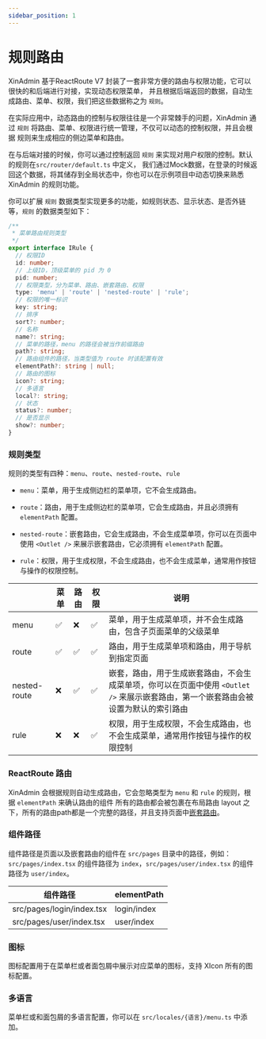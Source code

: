 ```yaml
---
sidebar_position: 1
---
```


# 规则路由

XinAdmin 基于ReactRoute V7 封装了一套非常方便的路由与权限功能，它可以很快的和后端进行对接，实现动态权限菜单，
并且根据后端返回的数据，自动生成路由、菜单、权限，我们把这些数据称之为 `规则`。

在实际应用中，动态路由的控制与权限往往是一个非常棘手的问题，XinAdmin 通过 `规则` 将路由、菜单、权限进行统一管理，不仅可以动态的控制权限，并且会根据
规则来生成相应的侧边菜单和路由。

在与后端对接的时候，你可以通过控制返回 `规则` 来实现对用户权限的控制。默认的规则在`src/router/default.ts` 中定义，
我们通过Mock数据，在登录的时候返回这个数据，将其储存到全局状态中，你也可以在示例项目中动态切换来熟悉 XinAdmin 的规则功能。

你可以扩展 `规则` 数据类型实现更多的功能，如规则状态、显示状态、是否外链等，`规则` 的数据类型如下：

```ts
/**
 * 菜单路由规则类型
 */
export interface IRule {
  // 权限ID
  id: number;
  // 上级ID，顶级菜单的 pid 为 0
  pid: number;
  // 权限类型，分为菜单、路由、嵌套路由、权限
  type: 'menu' | 'route' | 'nested-route' | 'rule';
  // 权限的唯一标识
  key: string;
  // 排序
  sort?: number;
  // 名称
  name?: string;
  // 菜单的路径，menu 的路径会被当作前缀路由
  path?: string;
  // 路由组件的路径，当类型值为 route 时该配置有效
  elementPath?: string | null;
  // 路由的图标
  icon?: string;
  // 多语言
  local?: string;
  // 状态
  status?: number;
  // 是否显示
  show?: number;
}
```

### 规则类型

规则的类型有四种：`menu`、`route`、`nested-route`、`rule`

- `menu`：菜单，用于生成侧边栏的菜单项，它不会生成路由。

- `route`：路由，用于生成侧边栏的菜单项，它会生成路由，并且必须拥有 `elementPath` 配置。

- `nested-route`：嵌套路由，它会生成路由，不会生成菜单项，你可以在页面中使用 `<Outlet />` 来展示嵌套路由，它必须拥有 `elementPath` 配置。

- `rule`：权限，用于生成权限，不会生成路由，也不会生成菜单，通常用作按钮与操作的权限控制。

|              | 菜单 | 路由 | 权限 | 说明                                                                        |
|--------------|----|----|----|---------------------------------------------------------------------------|
| menu         | ✅  | ❌  | ✅  | 菜单，用于生成菜单项，并不会生成路由，包含子页面菜单的父级菜单                                           |
| route        | ✅  | ✅  | ✅  | 路由，用于生成菜单项和路由，用于导航到指定页面                                                   |
| nested-route | ❌  | ✅  | ✅  | 嵌套，路由，用于生成嵌套路由，不会生成菜单项，你可以在页面中使用 `<Outlet />` 来展示嵌套路由，第一个嵌套路由会被设置为默认的索引路由 |
| rule         | ❌  | ❌  | ✅  | 权限，用于生成权限，不会生成路由，也不会生成菜单，通常用作按钮与操作的权限控制                                   |


### ReactRoute 路由

XinAdmin 会根据规则自动生成路由，它会忽略类型为 `menu` 和 `rule` 的规则，根据 `elementPath` 来确认路由的组件
所有的路由都会被包裹在布局路由 layout 之下，所有的路由path都是一个完整的路径，并且支持页面中[嵌套路由](/ui/rule-route/rule)。

### 组件路径

组件路径是页面以及嵌套路由的组件在 `src/pages` 目录中的路径，例如：`src/pages/index.tsx` 的组件路径为 `index`，`src/pages/user/index.tsx` 的组件路径为 `user/index`。

| 组件路径                      | elementPath |
|---------------------------|-------------|
| src/pages/login/index.tsx | login/index |
| src/pages/user/index.tsx  | user/index  |


### 图标

图标配置用于在菜单栏或者面包屑中展示对应菜单的图标，支持 XIcon 所有的图标配置。

### 多语言

菜单栏或和面包屑的多语言配置，你可以在 `src/locales/{语言}/menu.ts` 中添加。